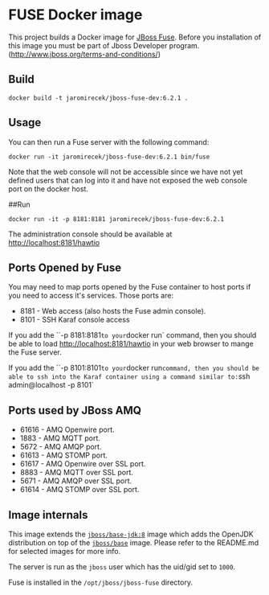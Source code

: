 # FUSE Docker image

This project builds a Docker image for [JBoss Fuse](http://www.jboss.org/products/fuse/overview/). 
Before you installation of this image you  must be part of Jboss Developer program. 
(http://www.jboss.org/terms-and-conditions/)
## Build

    docker build -t jaromirecek/jboss-fuse-dev:6.2.1 .

## Usage

You can then run a Fuse server with the following command:

    docker run -it jaromirecek/jboss-fuse-dev:6.2.1 bin/fuse

Note that the web console will not be accessible since we have not yet defined users that can log into it
and have not exposed the web console port on the docker host.

##Run

    docker run -it -p 8181:8181 jaromirecek/jboss-fuse-dev:6.2.1

The administration console should be available at [http://localhost:8181/hawtio](http://localhost:8181/hawtio)

## Ports Opened by Fuse

You may need to map ports opened by the Fuse container to host ports if you need to access it's services.
Those ports are:

* 8181 - Web access (also hosts the Fuse admin console).
* 8101 - SSH Karaf console access

If you add the ``-p 8181:8181` to your `docker run` command, then you should be able to load [http://localhost:8181/hawtio](http://localhost:8181/hawtio) in your web browser to mange the Fuse server.

If you add the ``-p 8101:8101` to your `docker run` command, then you should be able to ssh into the Karaf container using a command similar to: `ssh admin@localhost -p 8101`

## Ports used by JBoss AMQ

* 61616 - AMQ Openwire port.
* 1883  - AMQ MQTT port.
* 5672  - AMQ AMQP port.
* 61613 - AMQ STOMP port.
* 61617 - AMQ Openwire over SSL port.
* 8883  - AMQ MQTT over SSL port.
* 5671  - AMQ AMQP over SSL port.
* 61614 - AMQ STOMP over SSL port.

## Image internals

This image extends the [`jboss/base-jdk:8`](https://github.com/JBoss-Dockerfiles/base-jdk/tree/jdk8) image which adds the OpenJDK distribution on top of the [`jboss/base`](https://github.com/JBoss-Dockerfiles/base) image. Please refer to the README.md for selected images for more info.

The server is run as the `jboss` user which has the uid/gid set to `1000`.

Fuse is installed in the `/opt/jboss/jboss-fuse` directory.
